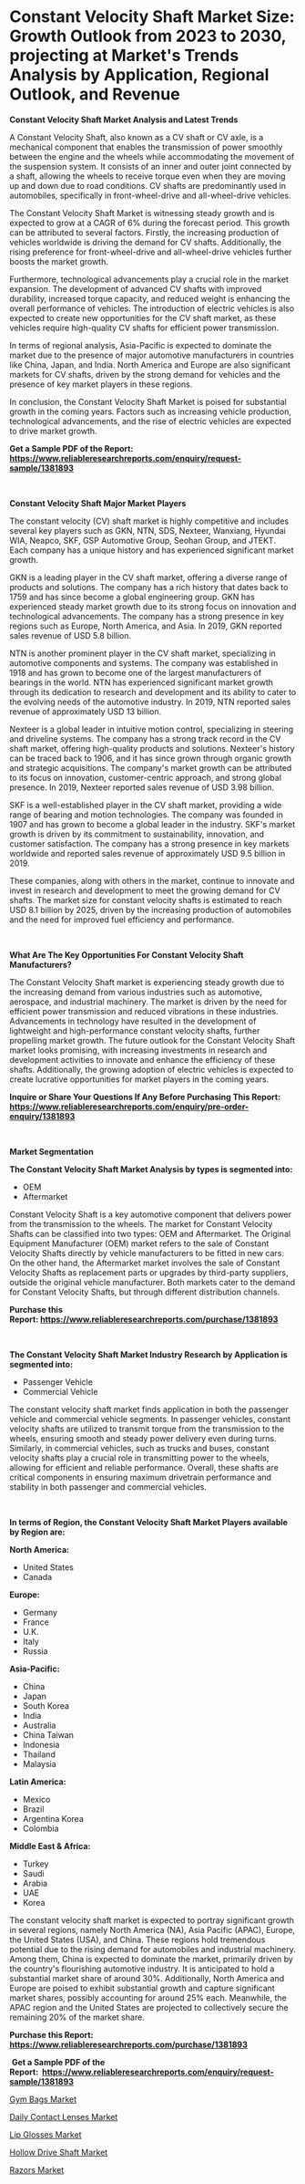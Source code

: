<p><h1>Constant Velocity Shaft Market Size: Growth Outlook from 2023 to 2030, projecting at Market's Trends Analysis by Application, Regional Outlook, and Revenue</h1></p><p><strong>Constant Velocity Shaft Market Analysis and Latest Trends</strong></p>
<p><p>A Constant Velocity Shaft, also known as a CV shaft or CV axle, is a mechanical component that enables the transmission of power smoothly between the engine and the wheels while accommodating the movement of the suspension system. It consists of an inner and outer joint connected by a shaft, allowing the wheels to receive torque even when they are moving up and down due to road conditions. CV shafts are predominantly used in automobiles, specifically in front-wheel-drive and all-wheel-drive vehicles.</p><p>The Constant Velocity Shaft Market is witnessing steady growth and is expected to grow at a CAGR of 6% during the forecast period. This growth can be attributed to several factors. Firstly, the increasing production of vehicles worldwide is driving the demand for CV shafts. Additionally, the rising preference for front-wheel-drive and all-wheel-drive vehicles further boosts the market growth.</p><p>Furthermore, technological advancements play a crucial role in the market expansion. The development of advanced CV shafts with improved durability, increased torque capacity, and reduced weight is enhancing the overall performance of vehicles. The introduction of electric vehicles is also expected to create new opportunities for the CV shaft market, as these vehicles require high-quality CV shafts for efficient power transmission.</p><p>In terms of regional analysis, Asia-Pacific is expected to dominate the market due to the presence of major automotive manufacturers in countries like China, Japan, and India. North America and Europe are also significant markets for CV shafts, driven by the strong demand for vehicles and the presence of key market players in these regions.</p><p>In conclusion, the Constant Velocity Shaft Market is poised for substantial growth in the coming years. Factors such as increasing vehicle production, technological advancements, and the rise of electric vehicles are expected to drive market growth.</p></p>
<p><strong>Get a Sample PDF of the Report:&nbsp; <a href="https://www.reliableresearchreports.com/enquiry/request-sample/1381893">https://www.reliableresearchreports.com/enquiry/request-sample/1381893</a></strong></p>
<p>&nbsp;</p>
<p><strong>Constant Velocity Shaft Major Market Players</strong></p>
<p><p>The constant velocity (CV) shaft market is highly competitive and includes several key players such as GKN, NTN, SDS, Nexteer, Wanxiang, Hyundai WIA, Neapco, SKF, GSP Automotive Group, Seohan Group, and JTEKT. Each company has a unique history and has experienced significant market growth.</p><p>GKN is a leading player in the CV shaft market, offering a diverse range of products and solutions. The company has a rich history that dates back to 1759 and has since become a global engineering group. GKN has experienced steady market growth due to its strong focus on innovation and technological advancements. The company has a strong presence in key regions such as Europe, North America, and Asia. In 2019, GKN reported sales revenue of USD 5.8 billion.</p><p>NTN is another prominent player in the CV shaft market, specializing in automotive components and systems. The company was established in 1918 and has grown to become one of the largest manufacturers of bearings in the world. NTN has experienced significant market growth through its dedication to research and development and its ability to cater to the evolving needs of the automotive industry. In 2019, NTN reported sales revenue of approximately USD 13 billion.</p><p>Nexteer is a global leader in intuitive motion control, specializing in steering and driveline systems. The company has a strong track record in the CV shaft market, offering high-quality products and solutions. Nexteer's history can be traced back to 1906, and it has since grown through organic growth and strategic acquisitions. The company's market growth can be attributed to its focus on innovation, customer-centric approach, and strong global presence. In 2019, Nexteer reported sales revenue of USD 3.98 billion.</p><p>SKF is a well-established player in the CV shaft market, providing a wide range of bearing and motion technologies. The company was founded in 1907 and has grown to become a global leader in the industry. SKF's market growth is driven by its commitment to sustainability, innovation, and customer satisfaction. The company has a strong presence in key markets worldwide and reported sales revenue of approximately USD 9.5 billion in 2019.</p><p>These companies, along with others in the market, continue to innovate and invest in research and development to meet the growing demand for CV shafts. The market size for constant velocity shafts is estimated to reach USD 8.1 billion by 2025, driven by the increasing production of automobiles and the need for improved fuel efficiency and performance.</p></p>
<p>&nbsp;</p>
<p><strong>What Are The Key Opportunities For Constant Velocity Shaft Manufacturers?</strong></p>
<p><p>The Constant Velocity Shaft market is experiencing steady growth due to the increasing demand from various industries such as automotive, aerospace, and industrial machinery. The market is driven by the need for efficient power transmission and reduced vibrations in these industries. Advancements in technology have resulted in the development of lightweight and high-performance constant velocity shafts, further propelling market growth. The future outlook for the Constant Velocity Shaft market looks promising, with increasing investments in research and development activities to innovate and enhance the efficiency of these shafts. Additionally, the growing adoption of electric vehicles is expected to create lucrative opportunities for market players in the coming years.</p></p>
<p><strong>Inquire or Share Your Questions If Any Before Purchasing This Report: <a href="https://www.reliableresearchreports.com/enquiry/pre-order-enquiry/1381893">https://www.reliableresearchreports.com/enquiry/pre-order-enquiry/1381893</a></strong></p>
<p>&nbsp;</p>
<p><strong>Market Segmentation</strong></p>
<p><strong>The Constant Velocity Shaft Market Analysis by types is segmented into:</strong></p>
<p><ul><li>OEM</li><li>Aftermarket</li></ul></p>
<p><p>Constant Velocity Shaft is a key automotive component that delivers power from the transmission to the wheels. The market for Constant Velocity Shafts can be classified into two types: OEM and Aftermarket. The Original Equipment Manufacturer (OEM) market refers to the sale of Constant Velocity Shafts directly by vehicle manufacturers to be fitted in new cars. On the other hand, the Aftermarket market involves the sale of Constant Velocity Shafts as replacement parts or upgrades by third-party suppliers, outside the original vehicle manufacturer. Both markets cater to the demand for Constant Velocity Shafts, but through different distribution channels.</p></p>
<p><strong>Purchase this Report:&nbsp;<a href="https://www.reliableresearchreports.com/purchase/1381893">https://www.reliableresearchreports.com/purchase/1381893</a></strong></p>
<p>&nbsp;</p>
<p><strong>The Constant Velocity Shaft Market Industry Research by Application is segmented into:</strong></p>
<p><ul><li>Passenger Vehicle</li><li>Commercial Vehicle</li></ul></p>
<p><p>The constant velocity shaft market finds application in both the passenger vehicle and commercial vehicle segments. In passenger vehicles, constant velocity shafts are utilized to transmit torque from the transmission to the wheels, ensuring smooth and steady power delivery even during turns. Similarly, in commercial vehicles, such as trucks and buses, constant velocity shafts play a crucial role in transmitting power to the wheels, allowing for efficient and reliable performance. Overall, these shafts are critical components in ensuring maximum drivetrain performance and stability in both passenger and commercial vehicles.</p></p>
<p>&nbsp;</p>
<p><strong>In terms of Region, the Constant Velocity Shaft Market Players available by Region are:</strong></p>
<p>
    <p> <strong> North America: </strong>
        <ul>
            <li>United States</li>
            <li>Canada</li>
        </ul>
        </p> 
    <p> <strong> Europe: </strong>
        <ul>
            <li>Germany</li>
            <li>France</li>
            <li>U.K.</li>
            <li>Italy</li>
            <li>Russia</li>
        </ul>
        </p> 
    <p> <strong> Asia-Pacific: </strong>
        <ul>
            <li>China</li>
            <li>Japan</li>
            <li>South Korea</li>
            <li>India</li>
            <li>Australia</li>
            <li>China Taiwan</li>
            <li>Indonesia</li>
            <li>Thailand</li>
            <li>Malaysia</li>
        </ul>
        </p> 
    <p> <strong> Latin America: </strong>
        <ul>
            <li>Mexico</li>
            <li>Brazil</li>
            <li>Argentina Korea</li>
            <li>Colombia</li>
        </ul>
        </p> 
    <p> <strong> Middle East & Africa: </strong>
        <ul>
            <li>Turkey</li>
            <li>Saudi</li>
            <li>Arabia</li>
            <li>UAE</li>
            <li>Korea</li>
        </ul>
    </p>
    </p>
<p><p>The constant velocity shaft market is expected to portray significant growth in several regions, namely North America (NA), Asia Pacific (APAC), Europe, the United States (USA), and China. These regions hold tremendous potential due to the rising demand for automobiles and industrial machinery. Among them, China is expected to dominate the market, primarily driven by the country's flourishing automotive industry. It is anticipated to hold a substantial market share of around 30%. Additionally, North America and Europe are poised to exhibit substantial growth and capture significant market shares, possibly accounting for around 25% each. Meanwhile, the APAC region and the United States are projected to collectively secure the remaining 20% of the market share.</p></p>
<p><strong>Purchase this Report: <a href="https://www.reliableresearchreports.com/purchase/1381893">https://www.reliableresearchreports.com/purchase/1381893</a></strong></p>
<p>&nbsp;<strong>Get a Sample PDF of the Report:&nbsp;&nbsp;<a href="https://www.reliableresearchreports.com/enquiry/request-sample/1381893">https://www.reliableresearchreports.com/enquiry/request-sample/1381893</a></strong></p>
<p><strong></strong></p>
<p><p><a href="https://medium.com/@sheilahaley2023/gym-bags-market-comprehensive-assessment-by-type-application-and-geography-62bc809f991e">Gym Bags Market</a></p><p><a href="https://medium.com/@claudekunze/analyzing-daily-contact-lenses-market-global-industry-perspective-and-forecast-2023-to-2030-e71e045a3714">Daily Contact Lenses Market</a></p><p><a href="https://medium.com/@marvinwalsh2023/lip-glosses-market-outlook-industry-overview-and-forecast-2023-to-2030-d8958704d874">Lip Glosses Market</a></p><p><a href="https://github.com/NorbertYates/Market-Research-Report-List-2/blob/main/hollow-drive-shaft-market.md">Hollow Drive Shaft Market</a></p><p><a href="https://medium.com/@aureliarice2023/analyzing-razors-market-global-industry-perspective-and-forecast-2023-to-2030-64e2a919c77a">Razors Market</a></p></p>